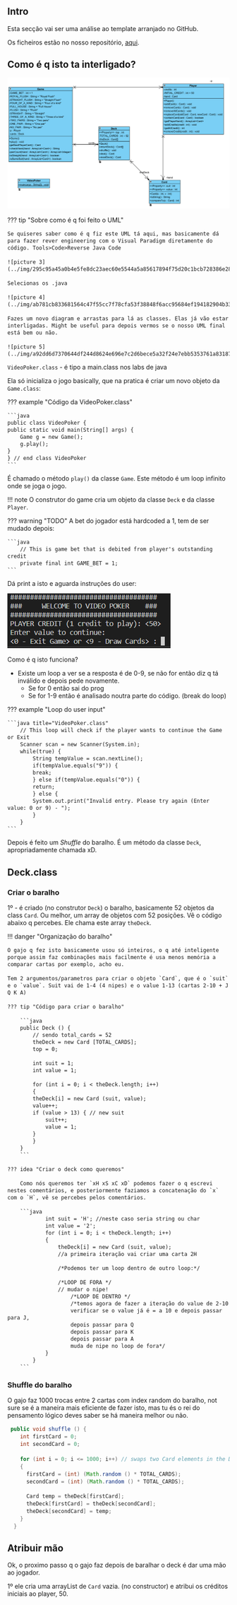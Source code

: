 ## Intro
Esta secção vai ser uma análise ao template arranjado no GitHub.

Os ficheiros estão no nosso repositório, [aqui](https://github.com/ricardo2000y/POO_PROJECT_POKER/tree/main/Video-Poker).

## Como é q isto ta interligado? 



![picture 1](../img/0edc37cbee687eda75d0b8bd0b4e24313744d4dae2a57422419206761d77e2c7.png)  

??? tip "Sobre como é q foi feito o UML"

    Se quiseres saber como é q fiz este UML tá aqui, mas basicamente dá para fazer rever engineering com o Visual Paradigm diretamente do código. Tools>Code>Reverse Java Code

    ![picture 3](../img/295c95a45a0b4e5fe8dc23aec60e5544a5a85617894f75d20c1bcb728386e28d.png)  

    Selecionas os .java

    ![picture 4](../img/ab781cb833681564c47f55cc7f78cfa53f38848f6acc95684ef194182904b33b.png)  

    Fazes um novo diagram e arrastas para lá as classes. Elas já vão estar interligadas. Might be useful para depois vermos se o nosso UML final está bem ou não.

    ![picture 5](../img/a92dd6d7370644df244d8624e696e7c2d6bece5a32f24e7ebb5353761a83187c.png)  



`VideoPoker.class` - é tipo a main.class nos labs de java

Ela só inicializa o jogo basically, que na pratica é criar um novo objeto da `Game.class`:

??? example "Código da VideoPoker.class"

    ```java
    public class VideoPoker {
    public static void main(String[] args) {
        Game g = new Game();
        g.play();
    }
    } // end class VideoPoker
    ```

É chamado o método `play()` da classe `Game`. Este método é um loop infinito onde se joga o jogo. 

!!! note 
    O construtor do game cria um objeto da classe `Deck` e da classe `Player`.

??? warning "TODO"
    A bet do jogador está hardcoded a 1, tem de ser mudado depois:

    ```java
        // This is game bet that is debited from player's outstanding credit
        private final int GAME_BET = 1;
    ```

Dá print a isto e aguarda instruções do user:

![picture 2](../img/25ea9d0d93d4096f96d059425fbc56f9153d4b8de821908d01d3eb2e52d99825.png)  

Como é q isto funciona? 

- Existe um loop a ver se a resposta é de 0-9, se não for então diz q tá inválido e depois pede novamente.
    - Se for 0 então sai do prog
    - Se for 1-9 então é analisado noutra parte do código. (break do loop)

??? example "Loop do user input"

    ```java title="VideoPoker.class"
        // This loop will check if the player wants to continue the Game or Exit
        Scanner scan = new Scanner(System.in);
        while(true) {
            String tempValue = scan.nextLine();
            if(tempValue.equals("9")) {
            break;
            } else if(tempValue.equals("0")) {
            return;
            } else {
            System.out.print("Invalid entry. Please try again (Enter value: 0 or 9) - ");
            }
        }
    ```

Depois é feito um *Shuffle* do baralho. É um método da classe `Deck`, apropriadamente chamada xD. 

## Deck.class

### Criar o baralho 

1º - é criado (no construtor `Deck`) o baralho, basicamente 52 objetos da class `Card`. Ou melhor, um array de objetos com 52 posições. Vê o código abaixo q percebes. Ele chama este array `theDeck`.

!!! danger "Organização do baralho"

    O gajo q fez isto basicamente usou só inteiros, o q até inteligente porque assim faz combinações mais facilmente é usa menos memória a comparar cartas por exemplo, acho eu.

    Tem 2 argumentos/parametros para criar o objeto `Card`, que é o `suit` e o `value`. Suit vai de 1-4 (4 nipes) e o value 1-13 (cartas 2-10 + J Q K A)

    ??? tip "Código para criar o baralho"

        ```java
        public Deck () {
            // sendo total_cards = 52 
            theDeck = new Card [TOTAL_CARDS];
            top = 0;

            int suit = 1;
            int value = 1;

            for (int i = 0; i < theDeck.length; i++)
            {
            theDeck[i] = new Card (suit, value);
            value++;
            if (value > 13) { // new suit
                suit++;
                value = 1;
            }
            }
        }
        ```

    ??? idea "Criar o deck como queremos" 

        Como nós queremos ter `xH xS xC xD` podemos fazer o q escrevi nestes comentários, e posteriormente faziamos a concatenação do `x` com o `H`, vê se percebes pelos comentários.

        ```java
                int suit = 'H'; //neste caso seria string ou char
                int value = '2';
                for (int i = 0; i < theDeck.length; i++)
                {
                    theDeck[i] = new Card (suit, value);
                    //a primeira iteração vai criar uma carta 2H
                    
                    /*Podemos ter um loop dentro de outro loop:*/

                    /*LOOP DE FORA */
                    // mudar o nipe!
                        /*LOOP DE DENTRO */
                        /*temos agora de fazer a iteração do value de 2-10
                        verificar se o value já é = a 10 e depois passar para J,
                        depois passar para Q
                        depois passar para K
                        depois passar para A
                        muda de nipe no loop de fora*/
                }
            }       
        ```

### Shuffle do baralho

O gajo faz 1000 trocas entre 2 cartas com index random do baralho, not sure se é a maneira mais eficiente de fazer isto, mas tu és o rei do pensamento lógico deves saber se há maneira melhor ou não. 

```java
 public void shuffle () {
    int firstCard = 0;
    int secondCard = 0;

    for (int i = 0; i <= 1000; i++) // swaps two Card elements in the Deck
    {
      firstCard = (int) (Math.random () * TOTAL_CARDS);
      secondCard = (int) (Math.random () * TOTAL_CARDS);

      Card temp = theDeck[firstCard];
      theDeck[firstCard] = theDeck[secondCard];
      theDeck[secondCard] = temp;
    }
  }
```


## Atribuir mão

Ok, o proximo passo q o gajo faz depois de baralhar o deck é dar uma mão ao jogador. 

1º ele cria uma arrayList de `Card` vazia. (no constructor) e atribui os créditos iniciais ao player, 50.


